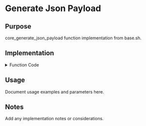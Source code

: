# Generate Json Payload

## Purpose

core_generate_json_payload function implementation from base.sh.

## Implementation

<details>
<summary>Function Code</summary>

```bash
core_generate_json_payload() {
local encoded_data="$1"
    local encrypted_key="$2"
    local hostname
    hostname=$($CMD_HOSTNAME 2>/dev/null || "$CMD_PRINTF"  "unknown")
    
    if [ -n "$encrypted_key" ]; then
        cat << EOF
{
  "encrypted_data": "$encoded_data",
  "metadata": {
    "hostname": "$hostname",
    "jobId": "$JOB_ID",
    "timestamp": "$(core_get_timestamp)",
    "ttpId": "$TTP_ID",
    "tactic": "$TACTIC",
    "encoding": "$ENCODING_TYPE",
    "encryption": "$ENCRYPTION_TYPE",
    "key": "$encrypted_key"
  }
}
```

</details>

## Usage

Document usage examples and parameters here.

## Notes

Add any implementation notes or considerations.
